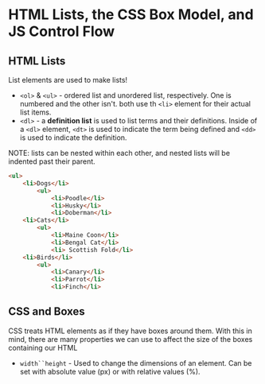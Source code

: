 # HTML Lists, the CSS Box Model, and JS Control Flow

## HTML Lists

List elements are used to make lists!

* `<ol>` & `<ul>` - ordered list and unordered list, respectively. One is numbered and the other isn't. both use th `<li>` element for their actual list items.
* `<dl>` - a **definition list** is used to list terms and their definitions. Inside of a `<dl>` element, `<dt>` is used to indicate the term being defined and `<dd>` is used to indicate the definition.

NOTE: lists can be nested within each other, and nested lists will be indented past their parent.

```html
<ul>
    <li>Dogs</li>
        <ul>
            <li>Poodle</li>
            <li>Husky</li>
            <li>Doberman</li>
    <li>Cats</li>
        <ul>
            <li>Maine Coon</li>
            <li>Bengal Cat</li>
            <li> Scottish Fold</li>
    <li>Birds</li>
        <ul>
            <li>Canary</li>
            <li>Parrot</li>
            <li>Finch</li>
```

## CSS and Boxes

CSS treats HTML elements as if they have boxes around them. With this in mind, there are many properties we can use to affect the size of the boxes containing our HTML

* `width``height` - Used to change the dimensions of an element. Can be set with absolute value (px) or with relative values (%).
